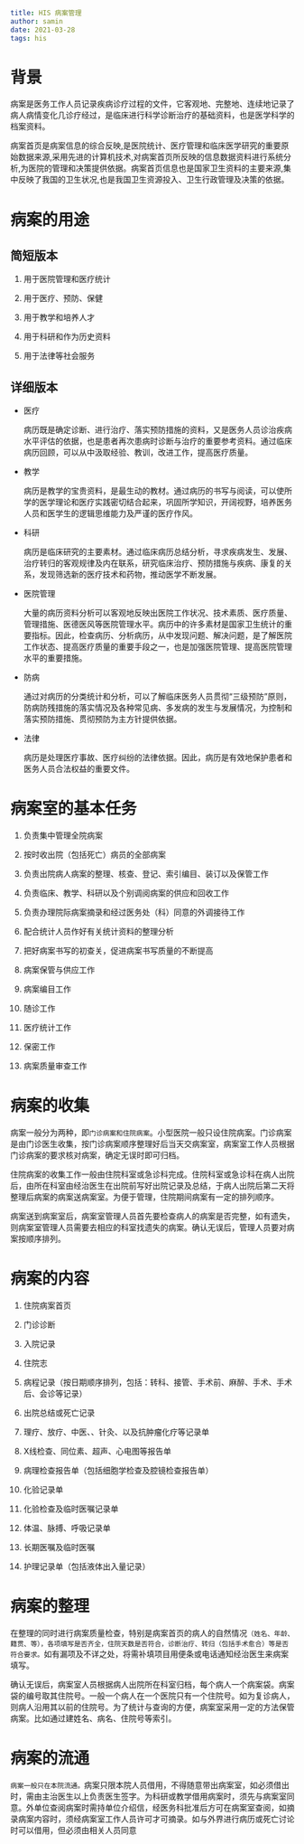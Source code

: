 ```yaml
title: HIS 病案管理
author: samin
date: 2021-03-28
tags: his
```

# 背景

病案是医务工作人员记录疾病诊疗过程的文件，它客观地、完整地、连续地记录了病人病情变化几诊疗经过，是临床进行科学诊断治疗的基础资料，也是医学科学的档案资料。

病案首页是病案信息的综合反映,是医院统计、医疗管理和临床医学研究的重要原始数据来源,采用先进的计算机技术,对病案首页所反映的信息数据资料进行系统分析,为医院的管理和决策提供依据。病案首页信息也是国家卫生资料的主要来源,集中反映了我国的卫生状况,也是我国卫生资源投入、卫生行政管理及决策的依据。

# 病案的用途

## 简短版本

1. 用于医院管理和医疗统计
   
2. 用于医疗、预防、保健
   
3. 用于教学和培养人才
   
4. 用于科研和作为历史资料
   
5. 用于法律等社会服务

## 详细版本

- 医疗
  
    病历既是确定诊断、进行治疗、落实预防措施的资料，又是医务人员诊治疾病水平评估的依据，也是患者再次患病时诊断与治疗的重要参考资料。通过临床病历回顾，可以从中汲取经验、教训，改进工作，提高医疗质量。
  
- 教学
  
    病历是教学的宝贵资料，是最生动的教材。通过病历的书写与阅读，可以使所学的医学理论和医疗实践密切结合起来，巩固所学知识，开阔视野，培养医务人员和医学生的逻辑思维能力及严谨的医疗作风。
  
- 科研
  
    病历是临床研究的主要素材。通过临床病历总结分析，寻求疾病发生、发展、治疗转归的客观规律及内在联系，研究临床治疗、预防措施与疾病、康复的关系，发现筛选新的医疗技术和药物，推动医学不断发展。

- 医院管理
  
    大量的病历资料分析可以客观地反映出医院工作状况、技术素质、医疗质量、管理措施、医德医风等医院管理水平。病历中的许多素材是国家卫生统计的重要指标。因此，检查病历、分析病历，从中发现问题、解决问题，是了解医院工作状态、提高医疗质量的重要手段之一，也是加强医院管理、提高医院管理水平的重要措施。
  
- 防病
  
    通过对病历的分类统计和分析，可以了解临床医务人员贯彻“三级预防”原则，防病防残措施的落实情况及各种常见病、多发病的发生与发展情况，为控制和落实预防措施、贯彻预防为主方针提供依据。
  
- 法律
  
    病历是处理医疗事故、医疗纠纷的法律依据。因此，病历是有效地保护患者和医务人员合法权益的重要文件。

# 病案室的基本任务

1. 负责集中管理全院病案
   
2. 按时收出院（包括死亡）病员的全部病案
   
3. 负责出院病人病案的整理、核查、登记、索引编目、装订以及保管工作
   
4. 负责临床、教学、科研以及个别调阅病案的供应和回收工作
   
5. 负责办理院际病案摘录和经过医务处（科）同意的外调接待工作
   
6. 配合统计人员作好有关统计资料的整理分析
   
7. 把好病案书写的初查关，促进病案书写质量的不断提高
   
8. 病案保管与供应工作
   
9. 病案编目工作
   
10. 随诊工作
    
11. 医疗统计工作
    
12. 保密工作
    
13. 病案质量审查工作

# 病案的收集

病案一般分为两种，即`门诊病案和住院病案`。小型医院一般只设住院病案。门诊病案是由门诊医生收集，按门诊病案顺序整理好后当天交病案室，病案室工作人员根据门诊病案的要求核对病案，确定无误时即可归档。

住院病案的收集工作一般由住院科室或急诊科完成。住院科室或急诊科在病人出院后，由所在科室由经治医生在出院前写好出院记录及总结，于病人出院后第二天将整理后病案的病案送病案室。为便于管理，住院期间病案有一定的排列顺序。

病案送到病案室后，病案室管理人员首先要检查病人的病案是否完整，如有遗失，则病案室管理人员需要去相应的科室找遗失的病案。确认无误后，管理人员要对病案按顺序排列。

# 病案的内容

1. 住院病案首页
   
2. 门诊诊断
   
3. 入院记录
   
4. 住院志
   
5. 病程记录（按日期顺序排列，包括：转科、接管、手术前、麻醉、手术、手术后、会诊等记录）
   
6. 出院总结或死亡记录
   
7. 理疗、放疗、中医、、针灸、以及抗肿瘤化疗等记录单
   
8. X线检查、同位素、超声、心电图等报告单
   
9. 病理检查报告单（包括细胞学检查及腔镜检查报告单）
   
10. 化验记录单
    
11. 化验检查及临时医嘱记录单
    
12. 体温、脉搏、呼吸记录单
    
13. 长期医嘱及临时医嘱
    
14. 护理记录单（包括液体出入量记录）

# 病案的整理

在整理的同时进行病案质量检查，特别是病案首页的病人的自然情况`（姓名、年龄、籍贯、等），各项填写是否齐全，住院天数是否符合，诊断治疗、转归（包括手术愈合）等是否符合要求。`如有漏项及不详之处，将需补填项目用便条或电话通知经治医生来病案填写。

确认无误后，病案室人员根据病人出院所在科室归档，每个病人一个病案袋。病案袋的编号取其住院号。一般一个病人在一个医院只有一个住院号。如为复诊病人，则病人沿用其以前的住院号。为了统计与查询的方便，病案室采用一定的方法保管病案。比如通过建姓名、病名、住院号等索引。

# 病案的流通

`病案一般只在本院流通。`病案只限本院人员借用，不得随意带出病案室，如必须借出时，需由主治医生以上负责医生签字。为科研或教学借用病案时，须先与病案室同意。外单位查阅病案时需持单位介绍信，经医务科批准后方可在病案室查阅，如摘录病案内容时，须经病案室工作人员许可才可摘录。如与外界进行病历或死亡讨论时可以借用，但必须由相关人员同意